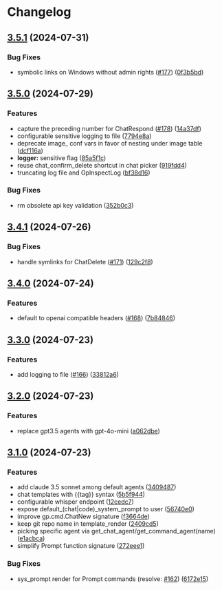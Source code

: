 # Changelog

## [3.5.1](https://github.com/Robitx/gp.nvim/compare/v3.5.0...v3.5.1) (2024-07-31)


### Bug Fixes

* symbolic links on Windows without admin rights ([#177](https://github.com/Robitx/gp.nvim/issues/177)) ([0f3b5bd](https://github.com/Robitx/gp.nvim/commit/0f3b5bd090871471890502a22fda3ee1abb7c8a2))

## [3.5.0](https://github.com/Robitx/gp.nvim/compare/v3.4.1...v3.5.0) (2024-07-29)


### Features

* capture the preceding number for ChatRespond ([#178](https://github.com/Robitx/gp.nvim/issues/178)) ([14a37df](https://github.com/Robitx/gp.nvim/commit/14a37dfed125782a5a337b26c06201a30d02ca6e))
* configurable sensitive logging to file ([7794e8a](https://github.com/Robitx/gp.nvim/commit/7794e8adf361682ab1488bd910be4ba3828aab03))
* deprecate image_ conf vars in favor of nesting under image table ([dcf116a](https://github.com/Robitx/gp.nvim/commit/dcf116a3390150e2d975e8e74be5fec7c35370e3))
* **logger:** sensitive flag ([85a5f1c](https://github.com/Robitx/gp.nvim/commit/85a5f1cfd976a70677092165b5b1923c9acf9638))
* reuse chat_confirm_delete shortcut in chat picker ([919fdd4](https://github.com/Robitx/gp.nvim/commit/919fdd49fa42a9c2bef3ce85f1532d891c71b953))
* truncating log file and GpInspectLog ([bf38d16](https://github.com/Robitx/gp.nvim/commit/bf38d16e7151db86287ca54b167b8afd990a632a))


### Bug Fixes

* rm obsolete api key validation ([352b0c3](https://github.com/Robitx/gp.nvim/commit/352b0c363bfb1574528743f5771dbd1efbba0046))

## [3.4.1](https://github.com/Robitx/gp.nvim/compare/v3.4.0...v3.4.1) (2024-07-26)


### Bug Fixes

* handle symlinks for ChatDelete ([#171](https://github.com/Robitx/gp.nvim/issues/171)) ([129c2f8](https://github.com/Robitx/gp.nvim/commit/129c2f8a1b068b93763c1a5ef950966d1c10ec37))

## [3.4.0](https://github.com/Robitx/gp.nvim/compare/v3.3.0...v3.4.0) (2024-07-24)


### Features

* default to openai compatible headers ([#168](https://github.com/Robitx/gp.nvim/issues/168)) ([7b84846](https://github.com/Robitx/gp.nvim/commit/7b8484667b6ddd16189b156f72c1af0ff8e35131))

## [3.3.0](https://github.com/Robitx/gp.nvim/compare/v3.2.0...v3.3.0) (2024-07-23)


### Features

* add logging to file ([#166](https://github.com/Robitx/gp.nvim/issues/166)) ([33812a6](https://github.com/Robitx/gp.nvim/commit/33812a62d6e3a34a10d24c696106337a5e2ef4b3))

## [3.2.0](https://github.com/Robitx/gp.nvim/compare/v3.1.0...v3.2.0) (2024-07-23)


### Features

* replace gpt3.5 agents with gpt-4o-mini ([a062dbe](https://github.com/Robitx/gp.nvim/commit/a062dbea91340fc6423fd06b6c3f84f252ba8f38))

## [3.1.0](https://github.com/Robitx/gp.nvim/compare/v3.0.1...v3.1.0) (2024-07-23)


### Features

* add claude 3.5 sonnet among default agents ([3409487](https://github.com/Robitx/gp.nvim/commit/34094879c4ea9f654245cb70dc011c57151f4a94))
* chat templates with {{tag}} syntax ([5b5f944](https://github.com/Robitx/gp.nvim/commit/5b5f94460ee163763d45a5f1dbad97cb2f2dd775))
* configurable whisper endpoint ([12cedc7](https://github.com/Robitx/gp.nvim/commit/12cedc70b4fdf190034f9294e2839b684d078f84))
* expose default_(chat|code)_system_prompt to user ([56740e0](https://github.com/Robitx/gp.nvim/commit/56740e089ac0117e7a61e3c03e979c1bfbe1a498))
* improve gp.cmd.ChatNew signature ([f3664de](https://github.com/Robitx/gp.nvim/commit/f3664deee8fc99013c28523d1069f19d5f3ea854))
* keep git repo name in template_render ([2409cd5](https://github.com/Robitx/gp.nvim/commit/2409cd56b29df499a5907c441966b51bfbd83a05))
* picking specific agent via get_chat_agent/get_command_agent(name) ([e1acbca](https://github.com/Robitx/gp.nvim/commit/e1acbcad9c254e241a06f3d1339658cf1af836c1))
* simplify Prompt function signature ([272eee1](https://github.com/Robitx/gp.nvim/commit/272eee103b5d426b2fd203db0c8082536c50d136))


### Bug Fixes

* sys_prompt render for Prompt commands (resolve: [#162](https://github.com/Robitx/gp.nvim/issues/162)) ([6172e15](https://github.com/Robitx/gp.nvim/commit/6172e15d859baf842e4ba4dbfb57f06e6b9878d8))
